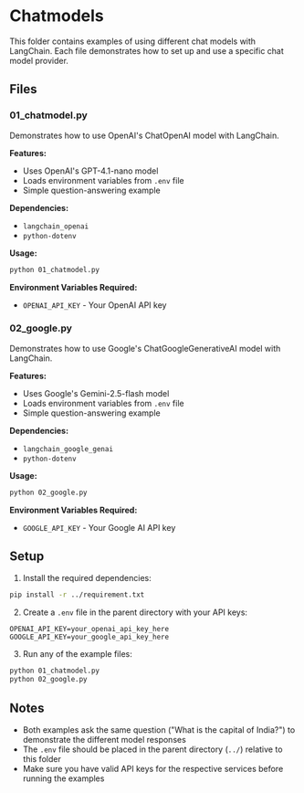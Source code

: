 # Chatmodels

This folder contains examples of using different chat models with LangChain. Each file demonstrates how to set up and use a specific chat model provider.

## Files

### 01_chatmodel.py
Demonstrates how to use OpenAI's ChatOpenAI model with LangChain.

**Features:**
- Uses OpenAI's GPT-4.1-nano model
- Loads environment variables from `.env` file
- Simple question-answering example

**Dependencies:**
- `langchain_openai`
- `python-dotenv`

**Usage:**
```bash
python 01_chatmodel.py
```

**Environment Variables Required:**
- `OPENAI_API_KEY` - Your OpenAI API key

### 02_google.py
Demonstrates how to use Google's ChatGoogleGenerativeAI model with LangChain.

**Features:**
- Uses Google's Gemini-2.5-flash model
- Loads environment variables from `.env` file
- Simple question-answering example

**Dependencies:**
- `langchain_google_genai`
- `python-dotenv`

**Usage:**
```bash
python 02_google.py
```

**Environment Variables Required:**
- `GOOGLE_API_KEY` - Your Google AI API key

## Setup

1. Install the required dependencies:
```bash
pip install -r ../requirement.txt
```

2. Create a `.env` file in the parent directory with your API keys:
```env
OPENAI_API_KEY=your_openai_api_key_here
GOOGLE_API_KEY=your_google_api_key_here
```

3. Run any of the example files:
```bash
python 01_chatmodel.py
python 02_google.py
```

## Notes

- Both examples ask the same question ("What is the capital of India?") to demonstrate the different model responses
- The `.env` file should be placed in the parent directory (`../`) relative to this folder
- Make sure you have valid API keys for the respective services before running the examples
